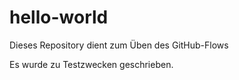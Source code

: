 # hello-world
Dieses Repository dient zum Üben des GitHub-Flows

Es wurde zu Testzwecken geschrieben.
